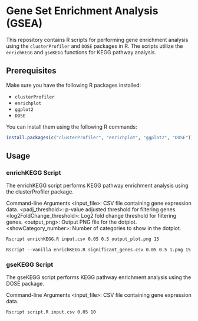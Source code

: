 # Gene Set Enrichment Analysis (GSEA)

This repository contains R scripts for performing gene enrichment analysis using the `clusterProfiler` and `DOSE` packages in R. The scripts utilize the `enrichKEGG` and `gseKEGG` functions for KEGG pathway analysis.

## Prerequisites

Make sure you have the following R packages installed:

- `clusterProfiler`
- `enrichplot`
- `ggplot2`
- `DOSE`

You can install them using the following R commands:

```R
install.packages(c("clusterProfiler", "enrichplot", "ggplot2", "DOSE"))
```

## Usage

### enrichKEGG Script

The enrichKEGG script performs KEGG pathway enrichment analysis using the clusterProfiler package.

Command-line Arguments
<input_file>: CSV file containing gene expression data.
<padj_threshold>: p-value adjusted threshold for filtering genes.
<log2FoldChange_threshold>: Log2 fold change threshold for filtering genes.
<output_png>: Output PNG file for the dotplot.
<showCategory_number>: Number of categories to show in the dotplot.

```bash
Rscript enrichKEGG.R input.csv 0.05 0.5 output_plot.png 15
```

```console
Rscript --vanilla enrichKEGG.R significant_genes.csv 0.05 0.5 1.png 15
```

### gseKEGG Script

The gseKEGG script performs KEGG pathway enrichment analysis using the DOSE package.

Command-line Arguments
<input_file>: CSV file containing gene expression data.

```bash
Rscript script.R input.csv 0.05 10
```


